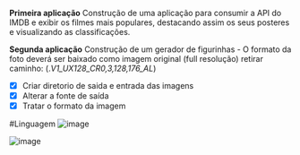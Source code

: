 **Primeira aplicação**
Construção de uma aplicação para consumir a API do IMDB e exibir os filmes mais populares, destacando assim os seus posteres e visualizando as classificações.

**Segunda aplicação**
Construção de um gerador de figurinhas
    - O formato da foto deverá ser baixado como imagem original (full resolução)
                    retirar caminho: (._V1_UX128_CR0,3,128,176_AL_)
- [x] Criar diretorio de saida e entrada das imagens
- [x] Alterar a fonte de saída
- [x] Tratar o formato da imagem

#Linguagem
![image]()


![image](https://user-images.githubusercontent.com/90154109/143505019-ebdad54f-bb14-49cf-870a-aa4dea1837a7.png)
